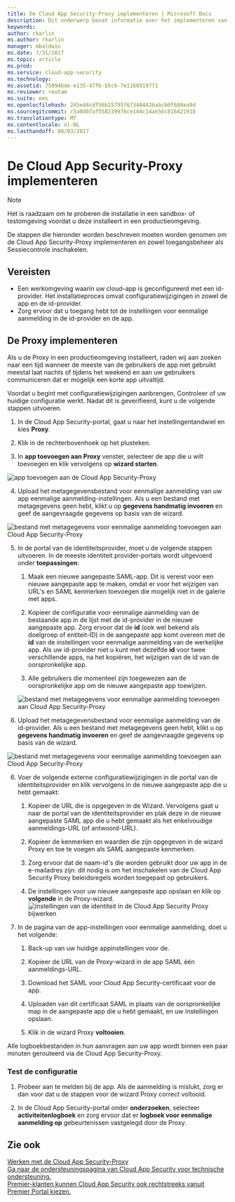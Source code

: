```yaml
---
title: De Cloud App Security-Proxy implementeren | Microsoft Docs
description: Dit onderwerp bevat informatie over het implementeren van de Cloud App Security-Proxy.
keywords: 
author: rkarlin
ms.author: rkarlin
manager: mbaldwin
ms.date: 7/31/2017
ms.topic: article
ms.prod: 
ms.service: cloud-app-security
ms.technology: 
ms.assetid: 75094bde-e135-47fb-b5c6-7e1168919771
ms.reviewer: reutam
ms.suite: ems
ms.openlocfilehash: 245e44cdf56b15795f67340442babcb0f688ea9d
ms.sourcegitcommit: c5a0d07af558239976ce144c14ae56c81642191b
ms.translationtype: MT
ms.contentlocale: nl-NL
ms.lasthandoff: 08/03/2017
---
```

# <a name="deploying-the-cloud-app-security-proxy"></a>De Cloud App Security-Proxy implementeren

> [!NOTE]
> Het is raadzaam om te proberen de installatie in een sandbox- of testomgeving voordat u deze installeert in een productieomgeving.

De stappen die hieronder worden beschreven moeten worden genomen om de Cloud App Security-Proxy implementeren en zowel toegangsbeheer als Sessiecontrole inschakelen.

## <a name="prerequisites"></a>Vereisten

-   Een werkomgeving waarin uw cloud-app is geconfigureerd met een id-provider. Het installatieproces omvat configuratiewijzigingen in zowel de app en de id-provider.
- Zorg ervoor dat u toegang hebt tot de instellingen voor eenmalige aanmelding in de id-provider en de app.

## <a name="deploy-the-proxy"></a>De Proxy implementeren

Als u de Proxy in een productieomgeving installeert, raden wij aan zoeken naar een tijd wanneer de meeste van de gebruikers de app niet gebruikt meestal laat nachts of tijdens het weekend en aan uw gebruikers communiceren dat er mogelijk een korte app uitvaltijd.

Voordat u begint met configuratiewijzigingen aanbrengen, Controleer of uw huidige configuratie werkt. Nadat dit is geverifieerd, kunt u de volgende stappen uitvoeren.

1.  In de Cloud App Security-portal, gaat u naar het instellingentandwiel en kies **Proxy**.

2. Klik in de rechterbovenhoek op het plusteken.

3. In **app toevoegen aan Proxy** venster, selecteer de app die u wilt toevoegen en klik vervolgens op **wizard starten**. 

 ![app toevoegen aan de Cloud App Security-Proxy](./media/proxy-add-app.png)

4. Upload het metagegevensbestand voor eenmalige aanmelding van uw app eenmalige aanmelding-instellingen. Als u een bestand met metagegevens geen hebt, klikt u op **gegevens handmatig invoeren** en geef de aangevraagde gegevens op basis van de wizard. 

 ![bestand met metagegevens voor eenmalige aanmelding toevoegen aan Cloud App Security-Proxy](./media/proxy-w-add-app.png)


5. In de portal van de identiteitsprovider, moet u de volgende stappen uitvoeren. In de meeste identiteit provider-portals wordt uitgevoerd onder **toepassingen**:

    1. Maak een nieuwe aangepaste SAML-app. Dit is vereist voor een nieuwe aangepaste app te maken, omdat er voor het wijzigen van URL's en SAML kenmerken toevoegen die mogelijk niet in de galerie met apps.
    
    2. Kopieer de configuratie voor eenmalige aanmelding van de bestaande app in de lijst met de id-provider in de nieuwe aangepaste app. Zorg ervoor dat de **id** (ook wel bekend als doelgroep of entiteit-ID) in de aangepaste app komt overeen met de **id** van de instellingen voor eenmalige aanmelding van de werkelijke app. Als uw id-provider niet u kunt met dezelfde **id** voor twee verschillende apps, na het kopiëren, het wijzigen van de id van de oorspronkelijke app.
    
    3. Alle gebruikers die momenteel zijn toegewezen aan de oorspronkelijke app om de nieuwe aangepaste app toewijzen.
    
    ![bestand met metagegevens voor eenmalige aanmelding toevoegen aan Cloud App Security-Proxy](./media/proxy-w-add-external-config.png)

5. Upload het metagegevensbestand voor eenmalige aanmelding van de id-provider. Als u een bestand met metagegevens geen hebt, klikt u op **gegevens handmatig invoeren** en geef de aangevraagde gegevens op basis van de wizard.  

 ![bestand met metagegevens voor eenmalige aanmelding toevoegen aan Cloud App Security-Proxy](./media/proxy-w-identity-provider.png)

6. Voer de volgende externe configuratiewijzigingen in de portal van de identiteitsprovider en klik vervolgens in de nieuwe aangepaste app die u hebt gemaakt:

    1. Kopieer de URL die is opgegeven in de Wizard. Vervolgens gaat u naar de portal van de identiteitsprovider en plak deze in de nieuwe aangepaste SAML app die u hebt gemaakt als het enkelvoudige aanmeldings-URL (of antwoord-URL).
    
    2. Kopieer de kenmerken en waarden die zijn opgegeven in de wizard Proxy en toe te voegen als SAML aangepaste kenmerken.
    
    3. Zorg ervoor dat de naam-id's die worden gebruikt door uw app in de e-mailadres zijn: dit nodig is om het inschakelen van de Cloud App Security Proxy beleidsregels worden toegepast op gebruikers.
    
    4. De instellingen voor uw nieuwe aangepaste app opslaan en klik op **volgende** in de Proxy-wizard.
 ![instellingen van de identiteit in de Cloud App Security Proxy bijwerken](./media/proxy-w-ip-external2.png)

4.  In de pagina van de app-instellingen voor eenmalige aanmelding, doet u het volgende:
    1. Back-up van uw huidige appinstellingen voor de.
    
    2. Kopieer de URL van de Proxy-wizard in de app SAML één aanmeldings-URL.
    
    3. Download het SAML voor Cloud App Security-certificaat voor de app.
    
    4. Uploaden van dit certificaat SAML in plaats van de oorspronkelijke map in de aangepaste app die u hebt gemaakt, en uw instellingen opslaan.
   
    5. Klik in de wizard Proxy **voltooien**.


Alle logboekbestanden in hun aanvragen aan uw app wordt binnen een paar minuten gerouteerd via de Cloud App Security-Proxy. 



### <a name="test-the-configuration"></a>Test de configuratie

1.  Probeer aan te melden bij de app. Als de aanmelding is mislukt, zorg er dan voor dat u de stappen voor de wizard Proxy correct voltooid. 

2.  In de Cloud App Security-portal onder **onderzoeken**, selecteer **activiteitenlogboek** en zorg ervoor dat er **logboek voor eenmalige aanmelding op** gebeurtenissen vastgelegd door de Proxy.



## <a name="see-also"></a>Zie ook  
[Werken met de Cloud App Security-Proxy](proxy-intro.md)   
[Ga naar de ondersteuningspagina van Cloud App Security voor technische ondersteuning.](http://support.microsoft.com/oas/default.aspx?prid=16031)   
[Premier-klanten kunnen Cloud App Security ook rechtstreeks vanuit Premier Portal kiezen.](https://premier.microsoft.com/)  
  